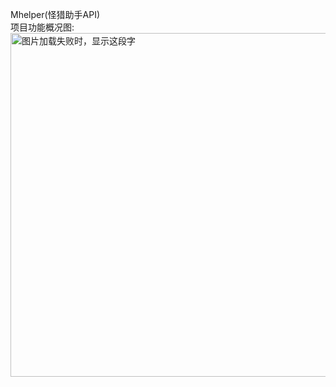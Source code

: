 Mhelper(怪猎助手API)
<br/>
项目功能概况图:
<br/>
<img src="https://github.com/Guasd/Monster/blob/master/WebSite/WebSite/Mhelper.png" width="1000" height="550" alt="图片加载失败时，显示这段字"/>
